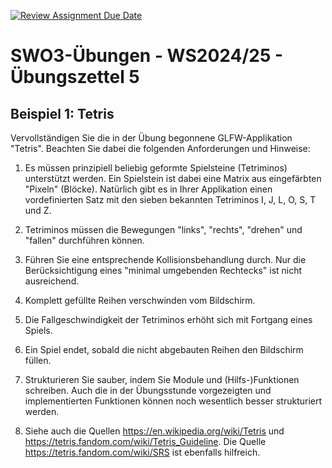 [![Review Assignment Due Date](https://classroom.github.com/assets/deadline-readme-button-22041afd0340ce965d47ae6ef1cefeee28c7c493a6346c4f15d667ab976d596c.svg)](https://classroom.github.com/a/JHngga7W)
# **SWO3-Übungen - WS2024/25 - Übungszettel 5**

## **Beispiel 1: Tetris**

Vervollständigen Sie die in der Übung begonnene GLFW-Applikation "Tetris".
Beachten Sie dabei die folgenden Anforderungen und Hinweise:

1. Es müssen prinzipiell beliebig geformte Spielsteine (Tetriminos) unterstützt
   werden. Ein Spielstein ist dabei eine Matrix aus eingefärbten "Pixeln"
   (Blöcke). Natürlich gibt es in Ihrer Applikation einen vordefinierten Satz
   mit den sieben bekannten Tetriminos I, J, L, O, S, T und Z.

1. Tetriminos müssen die Bewegungen "links", "rechts", "drehen" und "fallen"
   durchführen können.

1. Führen Sie eine entsprechende Kollisionsbehandlung durch. Nur die
   Berücksichtigung eines "minimal umgebenden Rechtecks" ist nicht ausreichend.

1. Komplett gefüllte Reihen verschwinden vom Bildschirm.

1. Die Fallgeschwindigkeit der Tetriminos erhöht sich mit Fortgang eines Spiels.

1. Ein Spiel endet, sobald die nicht abgebauten Reihen den Bildschirm füllen.

1. Strukturieren Sie sauber, indem Sie Module und (Hilfs-)Funktionen schreiben.
   Auch die in der Übungsstunde vorgezeigten und implementierten Funktionen
   können noch wesentlich besser strukturiert werden.

1. Siehe auch die Quellen <https://en.wikipedia.org/wiki/Tetris> und
   <https://tetris.fandom.com/wiki/Tetris_Guideline>. Die Quelle
   <https://tetris.fandom.com/wiki/SRS> ist ebenfalls hilfreich.
